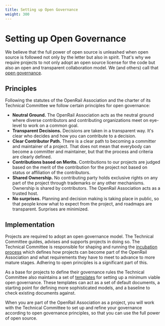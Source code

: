 ```yaml
---
title: Setting up Open Governance
weight: 300
---
```

# Setting up Open Governance

We believe that the full power of open source is unleashed when open source is followed not only by the letter but also in spirit. That's why we require projects to not only adopt an open source license for the code but also an open and transparent collaboration model. We (and others) call that [open governance](https://opengovernance.dev/).

## Principles

Following the statutes of the OpenRail Association and the charter of its Technical Committee we follow certain principles for open governance:

* **Neutral Ground.** The OpenRail Association acts as the neutral ground where diverse contributors and contributing organizations meet on eye-level to work on a common goal.
* **Transparent Decisions.** Decisions are taken in a transparent way. It's clear who decides and how you can contribute to a decision.
* **Clear Contributor Path.** There is a clear path to becoming a committer and maintainer of a project. That does not mean that everybody can become a committer and maintainer, but that the process and criteria are clearly defined.
* **Contributions based on Merits.** Contributions to our projects are judged based on the merit of the contribution for the project not based on status or affiliation of the contributors.
* **Shared Ownership.** No contributing party holds exclusive rights on any part of the project through trademarks or any other mechanisms. Ownership is shared by contributors. The OpenRail Association acts as a trusted host.
* **No surprises.** Planning and decision making is taking place in public, so that people know what to expect from the project, and roadmaps are transparent. Surprises are minimized.

## Implementation

Projects are required to adopt an open governance model. The Technical Committee guides, advises and supports projects in doing so. The Technical Committee is responsible for shaping and running the [incubation process](https://github.com/OpenRailAssociation/technical-committee/blob/main/incubation-process.md) which defines how projects can become part of the OpenRail Association and what requirements they have to meet to advance to more mature stages. Adhering to open principles is a significant part of this.

As a base for projects to define their governance rules the Technical Committee also maintains a set of [templates](https://github.com/OpenRailAssociation/technical-committee/tree/main/project-templates) for setting up a minimum viable open governance. These templates can act as a set of default documents, a starting point for defining more sophisticated models, and a baseline to check existing documents against.

When you are part of the OpenRail Association as a project, you will work with the Technical Committee to set up and refine your governance according to open governance principles, so that you can use the full power of open source.
